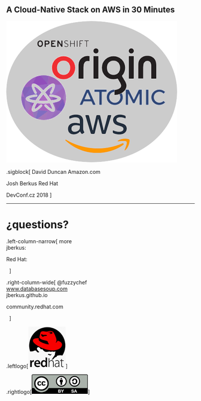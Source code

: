 ## A Cloud-Native Stack on AWS in 30 Minutes

![aws, fah and origin logos](three_logos.png)

.sigblock[
David Duncan
Amazon.com

Josh Berkus
Red Hat

DevConf.cz 2018
]

---

# ¿questions?

.left-column-narrow[
more<br />jberkus:

Red Hat:

&nbsp;
]

.right-column-wide[
@fuzzychef<br />
www.databasesoup.com<br />
jberkus.github.io

community.redhat.com

&nbsp;
]

.leftlogo[![rh logo](red_hat_dingbat.png)]

.rightlogo[![cc by sa](by-sa.png)]
